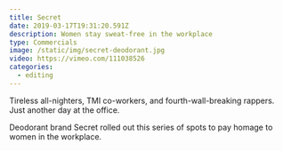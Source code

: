```yaml
---
title: Secret
date: 2019-03-17T19:31:20.591Z
description: Women stay sweat-free in the workplace
type: Commercials
image: /static/img/secret-deodorant.jpg
video: https://vimeo.com/111038526
categories:
  - editing
---
```

Tireless all-nighters, TMI co-workers, and fourth-wall-breaking rappers. Just another day at the office.

Deodorant brand Secret rolled out this series of spots to pay homage to women in the workplace.
